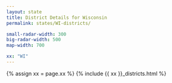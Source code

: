 ```yaml
---
layout: state
title: District Details for Wisconsin
permalink: states/WI-districts/

small-radar-width: 300
big-radar-width: 500
map-width: 700

xx: "WI"
---
```


{% assign xx = page.xx %}
{% include {{ xx }}_districts.html %}